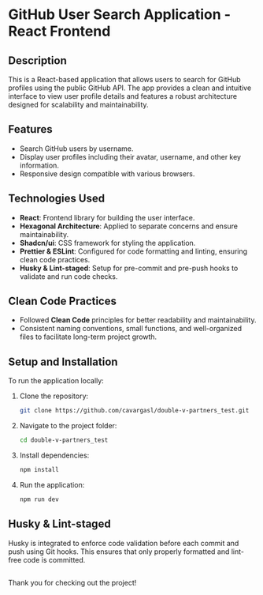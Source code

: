 # GitHub User Search Application - React Frontend

## Description

This is a React-based application that allows users to search for GitHub profiles using the public GitHub API. The app provides a clean and intuitive interface to view user profile details and features a robust architecture designed for scalability and maintainability.

## Features

- Search GitHub users by username.
- Display user profiles including their avatar, username, and other key information.
- Responsive design compatible with various browsers.

## Technologies Used

- **React**: Frontend library for building the user interface.
- **Hexagonal Architecture**: Applied to separate concerns and ensure maintainability.
- **Shadcn/ui**: CSS framework for styling the application.
- **Prettier & ESLint**: Configured for code formatting and linting, ensuring clean code practices.
- **Husky & Lint-staged**: Setup for pre-commit and pre-push hooks to validate and run code checks.

## Clean Code Practices

- Followed **Clean Code** principles for better readability and maintainability.
- Consistent naming conventions, small functions, and well-organized files to facilitate long-term project growth.

## Setup and Installation

To run the application locally:

1. Clone the repository:

   ```bash
   git clone https://github.com/cavargasl/double-v-partners_test.git

   ```

2. Navigate to the project folder:
   ```bash
   cd double-v-partners_test

   ```
3. Install dependencies:

   ```bash
   npm install

   ```

4. Run the application:
   ```bash
   npm run dev

   ```

## Husky & Lint-staged

Husky is integrated to enforce code validation before each commit and push using Git hooks. This ensures that only properly formatted and lint-free code is committed.

##

Thank you for checking out the project!
